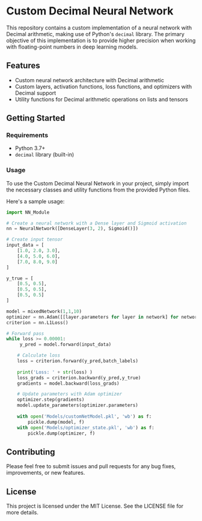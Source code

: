 # Custom Decimal Neural Network

This repository contains a custom implementation of a neural network with Decimal arithmetic, making use of Python's `decimal` library. The primary objective of this implementation is to provide higher precision when working with floating-point numbers in deep learning models.

## Features

- Custom neural network architecture with Decimal arithmetic
- Custom layers, activation functions, loss functions, and optimizers with Decimal support
- Utility functions for Decimal arithmetic operations on lists and tensors

## Getting Started

### Requirements

- Python 3.7+
- `decimal` library (built-in)

### Usage

To use the Custom Decimal Neural Network in your project, simply import the necessary classes and utility functions from the provided Python files.

Here's a sample usage:

```python
import NN_Module

# Create a neural network with a Dense layer and Sigmoid activation
nn = NeuralNetwork([DenseLayer(3, 2), Sigmoid()])

# Create input tensor
input_data = [
    [1.0, 2.0, 3.0],
    [4.0, 5.0, 6.0],
    [7.0, 8.0, 9.0]
]

y_true = [
    [0.5, 0.5],
    [0.5, 0.5],
    [0.5, 0.5]
]

model = mixedNetwork(1,1,10)
optimizer = nn.Adam([[layer.parameters for layer in network] for network in model.networks], lr=Decimal(0.0005))
criterion = nn.L1Loss()

# Forward pass
while loss >= 0.00001:
     y_pred = model.forward(input_data) 

    # Calculate loss
    loss = criterion.forward(y_pred,batch_labels)
    
    print('Loss: ' + str(loss) )
    loss_grads = criterion.backward(y_pred,y_true)                
    gradients = model.backward(loss_grads)

    # Update parameters with Adam optimizer
    optimizer.step(gradients)
    model.update_parameters(optimizer.parameters)
    
    with open('Models/customNetModel.pkl', 'wb') as f:
        pickle.dump(model, f)
    with open('Models/optimizer_state.pkl', 'wb') as f:
        pickle.dump(optimizer, f)

```

## Contributing
Please feel free to submit issues and pull requests for any bug fixes, improvements, or new features.

## License
This project is licensed under the MIT License. See the LICENSE file for more details.
